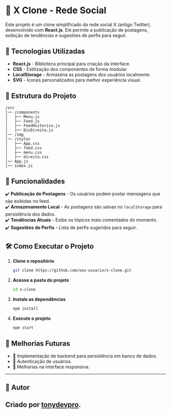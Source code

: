 # 📢 X Clone - Rede Social

Este projeto é um clone simplificado da rede social X (antigo Twitter), desenvolvido com **React.js**. Ele permite a publicação de postagens, exibição de tendências e sugestões de perfis para seguir.

## 🚀 Tecnologias Utilizadas

- **React.js** - Biblioteca principal para criação da interface.
- **CSS** - Estilização dos componentes de forma modular.
- **LocalStorage** - Armazena as postagens dos usuários localmente.
- **SVG** - Ícones personalizados para melhor experiência visual.

## 📂 Estrutura do Projeto

```
/src
│── /components
│   ├── Menu.js
│   ├── Feed.js
│   ├── FeedHistorico.js
│   ├── DivDireita.js
│── /img
│── /styles
│   ├── App.css
│   ├── feed.css
│   ├── menu.css
│   ├── direita.css
│── App.js
│── index.js
```

## 🎯 Funcionalidades

✔️ **Publicação de Postagens** - Os usuários podem postar mensagens que são exibidas no feed.  
✔️ **Armazenamento Local** - As postagens são salvas no `localStorage` para persistência dos dados.  
✔️ **Tendências Atuais** - Exibe os tópicos mais comentados do momento.  
✔️ **Sugestões de Perfis** - Lista de perfis sugeridos para seguir.  

## 🛠 Como Executar o Projeto

1. **Clone o repositório**  
   ```bash
   git clone https://github.com/seu-usuario/x-clone.git
   ```
2. **Acesse a pasta do projeto**  
   ```bash
   cd x-clone
   ```
3. **Instale as dependências**  
   ```bash
   npm install
   ```
4. **Execute o projeto**  
   ```bash
   npm start
   ```

## 📌 Melhorias Futuras

- 🔹 Implementação de backend para persistência em banco de dados.
- 🔹 Autenticação de usuários.
- 🔹 Melhorias na interface responsiva.

---
## 💎 Autor


Criado por [tonydevpro](https://github.com/tonydevpro).
---
